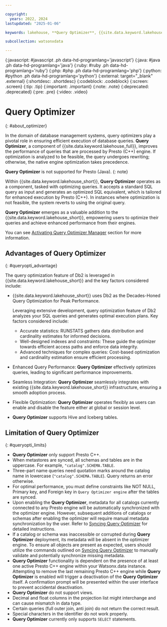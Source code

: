 ```yaml
---

copyright:
  years: 2022, 2024
lastupdated: "2025-01-06"

keywords: lakehouse, **Query Optimizer**, {{site.data.keyword.lakehouse_short}}

subcollection: watsonxdata

---
```


{:javascript: #javascript .ph data-hd-programlang='javascript'}
{:java: #java .ph data-hd-programlang='java'}
{:ruby: #ruby .ph data-hd-programlang='ruby'}
{:php: #php .ph data-hd-programlang='php'}
{:python: #python .ph data-hd-programlang='python'}
{:external: target="_blank" .external}
{:shortdesc: .shortdesc}
{:codeblock: .codeblock}
{:screen: .screen}
{:tip: .tip}
{:important: .important}
{:note: .note}
{:deprecated: .deprecated}
{:pre: .pre}
{:video: .video}

# Query Optimizer
{: #about_optimizer}

In the domain of database management systems, query optimizers play a pivotal role in ensuring efficient execution of database queries. **Query Optimizer**, a component of {{site.data.keyword.lakehouse_full}}, improves the performance of queries that are processed by Presto (C++) engine. If optimization is analyzed to be feasible, the query undergoes rewriting; otherwise, the native engine optimization takes precedence.

**Query Optimizer** is not supported for Presto (Java).
{: note}

Within {{site.data.keyword.lakehouse_short}}, **Query Optimizer** operates as a component, tasked with optimizing queries. It accepts a standard SQL query as input and generates an optimized SQL equivalent, which is tailored for enhanced execution by Presto (C++). In instances where optimization is not feasible, the system reverts to using the original query.

**Query Optimizer** emerges as a valuable addition to the {{site.data.keyword.lakehouse_short}}, empowering users to optimize their queries and achieve enhanced performance from their engines.

You can see [Activating Query Optimizer Manager](watsonxdata?topic=watsonxdata-install_optimizer) section for more information.

## Advantages of **Query Optimizer**
{: #queryopti_advantage}

The query optimization feature of Db2 is leveraged in {{site.data.keyword.lakehouse_short}} and the key factors considered include:

* {{site.data.keyword.lakehouse_short}} uses Db2 as the Decades-Honed Query Optimization for Peak Performance.

   Leveraging extensive development, query optimization feature of Db2 analyzes your SQL queries and generates optimal execution plans. Key factors considered include:
   * Accurate statistics: RUNSTATS gathers data distribution and cardinality estimates for informed decisions.
   * Well-designed indexes and constraints: These guide the optimizer towards efficient access paths and enforce data integrity.
   * Advanced techniques for complex queries: Cost-based optimization and cardinality estimation ensure efficient processing.

* Enhanced Query Performance: **Query Optimizer** effectively optimizes queries, leading to significant performance improvements.
* Seamless Integration: **Query Optimizer** seamlessly integrates with existing {{site.data.keyword.lakehouse_short}} infrastructure, ensuring a smooth adoption process.
* Flexible Optimization: **Query Optimizer** operates flexibly as users can enable and disable the feature either at global or session level.
* **Query Optimizer** supports Hive and Iceberg tables.

## Limitation of **Query Optimizer**
{: #queryopti_limits}

* **Query Optimizer** only support Presto C++.
* When metastores are synced, all schemas and tables are in the uppercase. For example, `"catalog".SCHEMA.TABLE`.
* Three-part name queries need quotation marks around the catalog name in lowercase (`"catalog".SCHEMA.TABLE`). Query returns an error otherwise.
* For optimal performance, you must define constraints like NOT NULL, Primary key, and Foreign key in `Query Optimizer engine` after the tables are synced.
* Upon enabling the **Query Optimizer**, metadata for all catalogs currently connected to any Presto engine will be automatically synchronized with the optimizer engine. However, subsequent additions of catalogs or schemas after enabling the optimizer will require manual metadata synchronization by the user. Refer to [Syncing Query Optimizer](watsonxdata?topic=watsonxdata-sync_optimizer_meta) for detailed instructions.
* If a catalog or schema was inaccessible or corrupted during **Query Optimizer** deployment, its metadata will be absent in the optimizer engine. To ensure all objects are present as expected, users should utilize the commands outlined on [Syncing Query Optimizer](watsonxdata?topic=watsonxdata-sync_optimizer_meta) to manually validate and potentially synchronize missing metadata.
* **Query Optimizer** functionality is dependent on the presence of at least one active Presto C++ engine within your Watsonx.data instance. Attempting to remove the last remaining Presto C++ engine while **Query Optimizer** is enabled will trigger a deactivation of the **Query Optimizer** itself. A confirmation prompt will be presented within the user interface to prevent accidental deactivation.
* **Query Optimizer** do not support views.
* Decimal and float columns in the projection list might interchange and can cause mismatch in data type.
* Certain queries (full outer join, anti join) do not return the correct result.
* Special characters in the identifier do not work properly.
* **Query Optimizer** currently only supports `SELECT` statements.
